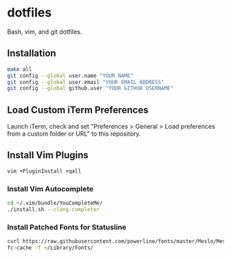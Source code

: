 # dotfiles

Bash, vim, and git dotfiles.

## Installation

```bash
make all
git config --global user.name "YOUR NAME"
git config --global user.email "YOUR EMAIL ADDRESS"
git config --global github.user "YOUR GITHUB USERNAME"
```

## Load Custom iTerm Preferences

Launch iTerm, check and set "Preferences > General > Load preferences from a custom folder or URL" to this repository.

## Install Vim Plugins

```bash
vim +PluginInstall +qall
```

### Install Vim Autocomplete

```bash
cd ~/.vim/bundle/YouCompleteMe/
./install.sh --clang-completer
```

### Install Patched Fonts for Statusline

```bash
curl https://raw.githubusercontent.com/powerline/fonts/master/Meslo/Meslo%20LG%20S%20Regular%20for%20Powerline.otf -o ~/Library/Fonts/Meslo\ LG\ S\ Regular\ for\ Powerline.otf
fc-cache -f ~/Library/Fonts/
```
